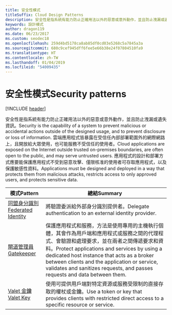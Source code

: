```yaml
---
title: 安全性模式
titleSuffix: Cloud Design Patterns
description: 安全性是指系統有能力防止正確用法以外的惡意或意外動作，並且防止洩漏或遺失資訊。 雲端應用程式皆暴露在受信任內部部署範圍外的網際網路上，且開放給大眾使用，也可能服務不受信任的使用者。 應用程式的設計和部署方式應要能保護應用程式不受到惡意攻擊、僅限核准的使用者可存取應用程式，以及保護敏感性資料。
keywords: 設計模式
author: dragon119
ms.date: 06/23/2017
ms.custom: seodec18
ms.openlocfilehash: 259d4bd5178ca8ab85df0cd03e5268c5a7845a3a
ms.sourcegitcommit: 680c9cef945dff6fee5e66b38e24f07804510fa9
ms.translationtype: HT
ms.contentlocale: zh-TW
ms.lasthandoff: 01/04/2019
ms.locfileid: "54009435"
---
```

# <a name="security-patterns"></a><span data-ttu-id="04e7e-106">安全性模式</span><span class="sxs-lookup"><span data-stu-id="04e7e-106">Security patterns</span></span>

[!INCLUDE [header](../../_includes/header.md)]

<span data-ttu-id="04e7e-107">安全性是指系統有能力防止正確用法以外的惡意或意外動作，並且防止洩漏或遺失資訊。</span><span class="sxs-lookup"><span data-stu-id="04e7e-107">Security is the capability of a system to prevent malicious or accidental actions outside of the designed usage, and to prevent disclosure or loss of information.</span></span> <span data-ttu-id="04e7e-108">雲端應用程式皆暴露在受信任內部部署範圍外的網際網路上，且開放給大眾使用，也可能服務不受信任的使用者。</span><span class="sxs-lookup"><span data-stu-id="04e7e-108">Cloud applications are exposed on the Internet outside trusted on-premises boundaries, are often open to the public, and may serve untrusted users.</span></span> <span data-ttu-id="04e7e-109">應用程式的設計和部署方式應要能保護應用程式不受到惡意攻擊、僅限核准的使用者可存取應用程式，以及保護敏感性資料。</span><span class="sxs-lookup"><span data-stu-id="04e7e-109">Applications must be designed and deployed in a way that protects them from malicious attacks, restricts access to only approved users, and protects sensitive data.</span></span>

|                    <span data-ttu-id="04e7e-110">模式</span><span class="sxs-lookup"><span data-stu-id="04e7e-110">Pattern</span></span>                     |                                                                                                         <span data-ttu-id="04e7e-111">總結</span><span class="sxs-lookup"><span data-stu-id="04e7e-111">Summary</span></span>                                                                                                         |
|------------------------------------------------|-------------------------------------------------------------------------------------------------------------------------------------------------------------------------------------------------------------------------|
| [<span data-ttu-id="04e7e-112">同盟身分識別</span><span class="sxs-lookup"><span data-stu-id="04e7e-112">Federated Identity</span></span>](../federated-identity.md) |                                                                                <span data-ttu-id="04e7e-113">將驗證委派給外部身分識別提供者。</span><span class="sxs-lookup"><span data-stu-id="04e7e-113">Delegate authentication to an external identity provider.</span></span>                                                                                |
|         [<span data-ttu-id="04e7e-114">閘道管理員</span><span class="sxs-lookup"><span data-stu-id="04e7e-114">Gatekeeper</span></span>](../gatekeeper.md)         | <span data-ttu-id="04e7e-115">保護應用程式和服務，方法是使用專用的主機執行個體，其會作為用戶端和應用程式或服務之間的代理程式、會驗證和處理要求，並在兩者之間傳遞要求和資料。</span><span class="sxs-lookup"><span data-stu-id="04e7e-115">Protect applications and services by using a dedicated host instance that acts as a broker between clients and the application or service, validates and sanitizes requests, and passes requests and data between them.</span></span> |
|          [<span data-ttu-id="04e7e-116">Valet 金鑰</span><span class="sxs-lookup"><span data-stu-id="04e7e-116">Valet Key</span></span>](../valet-key.md)          |                                                        <span data-ttu-id="04e7e-117">使用可提供用戶端對特定資源或服務受限制的直接存取的權杖或金鑰。</span><span class="sxs-lookup"><span data-stu-id="04e7e-117">Use a token or key that provides clients with restricted direct access to a specific resource or service.</span></span>                                                        |
